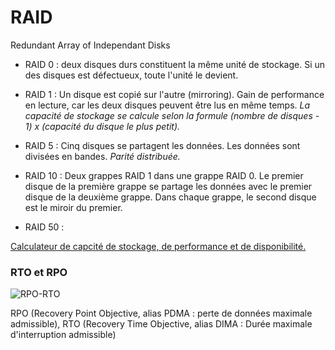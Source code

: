 # RAID

Redundant Array of Independant Disks

* RAID 0 : deux disques durs constituent la même unité de stockage. Si un des disques est défectueux, toute l'unité le devient.

* RAID 1 : Un disque est copié sur l'autre (mirroring). Gain de performance en lecture, car les deux disques peuvent être lus en même temps.
  *La capacité de stockage se calcule selon la formule (nombre de disques - 1) x (capacité du disque le plus petit).*

* RAID 5 : Cinq disques se partagent les données. Les données sont divisées en bandes. *Parité distribuée.*

* RAID 10 : Deux grappes RAID 1 dans une grappe RAID 0. Le premier disque de la première grappe se partage les données avec le premier disque de la deuxième grappe. Dans chaque grappe, le second disque est le miroir du premier.

* RAID 50 : 

[Calculateur de capcité de stockage, de performance et de disponibilité.](http://www.raid-calculator.com/default.aspx)

### RTO et RPO

![RPO-RTO](C:\Users\Gabin\kDrive\cours\notes\images\RPO-RTO.png)

RPO (Recovery Point Objective, alias PDMA : perte de données maximale admissible), RTO (Recovery Time Objective, alias DIMA : Durée maximale d'interruption admissible)




